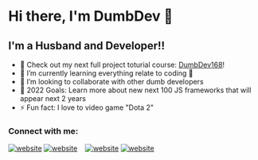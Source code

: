 # Hi there, I'm DumbDev 👋 


## I'm a Husband and Developer!!

- 🔭 Check out my next full project toturial course: [DumbDev168](https://www.youtube.com/channel/UCj30Su7uQ_jx3SZSEktf88A)!
- 🌱 I’m currently learning everything relate to coding 🤣
- 👯 I’m looking to collaborate with other dumb developers
- 🥅 2022 Goals: Learn more about new next 100 JS frameworks that will appear next 2 years
- ⚡ Fun fact: I love to video game "Dota 2"

### Connect with me:

[![website](./img/youtube-light.svg)](https://www.youtube.com/channel/UCj30Su7uQ_jx3SZSEktf88A#gh-light-mode-only)
[![website](./img/youtube-dark.svg)](https://www.youtube.com/channel/UCj30Su7uQ_jx3SZSEktf88A#gh-dark-mode-only)
&nbsp;&nbsp;
[![website](./img/twitter-light.svg)](https://twitter.com/dev_dumb#gh-light-mode-only)
[![website](./img/twitter-dark.svg)](https://twitter.com/dev_dumb#gh-dark-mode-only)
&nbsp;&nbsp;
